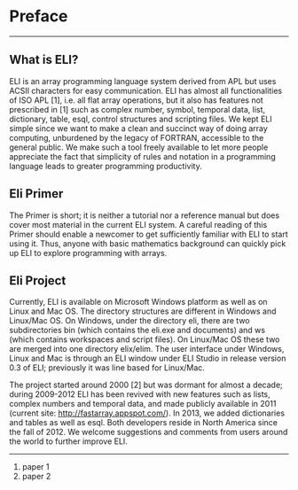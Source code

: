 # Preface

---

## What is ELI?

ELI is an array programming language system derived from APL but uses ACSII characters for easy
communication. ELI has almost all functionalities of ISO APL [1], i.e. all flat array operations, but it also has features not prescribed in [1] such as complex number, symbol, temporal data, list, dictionary, table, esql, control structures and scripting files. We kept ELI simple since we want to make a clean and succinct way of doing array computing, unburdened by the legacy of FORTRAN, accessible to the general public. We make such a tool freely available to let more people appreciate the fact that simplicity of rules and notation in a programming language leads to greater programming productivity.

## Eli Primer

The Primer is short; it is neither a tutorial nor a reference manual but does cover most material in the current ELI system. A careful reading of this Primer should enable a newcomer to get sufficiently familiar with ELI to start using it. Thus, anyone with basic mathematics background can quickly pick up ELI to explore programming with arrays.

## Eli Project

Currently, ELI is available on Microsoft Windows platform as well as on Linux and Mac OS. The
directory structures are different in Windows and Linux/Mac OS. On Windows, under the directory eli, there are two subdirectories bin (which contains the eli.exe and documents) and ws (which contains workspaces and script files). On Linux/Mac OS these two are merged into one directory elix/elim. The user interface under Windows, Linux and Mac is through an ELI window under ELI Studio in release version 0.3 of ELI; previously it was line based for Linux/Mac.

The project started around 2000 [2] but was dormant for almost a decade; during 2009-2012 ELI has been revived with new features such as lists, complex numbers and temporal data, and made publicly available in 2011 (current site: http://fastarray.appspot.com/). In 2013, we added dictionaries and tables as well as esql. Both developers reside in North America since the fall of 2012. We welcome suggestions and comments from users around the world to further improve ELI.

---

1. paper 1
2. paper 2